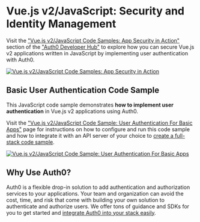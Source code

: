 # Vue.js v2/JavaScript: Security and Identity Management

Visit the ["Vue.js v2/JavaScript Code Samples: App Security in Action"](https://auth0.com/developers/hub/code-samples/spa/vue-v2-javascript) section of the ["Auth0 Developer Hub"](https://auth0.com/developers/hub) to explore how you can secure Vue.js v2 applications written in JavaScript by implementing user authentication with Auth0.

[![Vue.js v2/JavaScript Code Samples: App Security in Action](https://cdn.auth0.com/blog/hub/code-samples/spa/vue-v2-javascript.png)](https://auth0.com/developers/hub/code-samples/spa/vue-v2-javascript)
  
## Basic User Authentication Code Sample

This JavaScript code sample demonstrates **how to implement user authentication** in Vue.js v2 applications using Auth0.

Visit the ["Vue.js v2/JavaScript Code Sample: User Authentication For Basic Apps"](https://auth0.com/developers/hub/code-samples/spa/vue-v2-javascript/basic-authentication) page for instructions on how to configure and run this code sample and how to integrate it with an API server of your choice to [create a full-stack code sample](https://auth0.com//developers/hub/code-samples/full-stack/hello-world/basic-access-control/spa).

[![Vue.js v2/JavaScript Code Sample: User Authentication For Basic Apps](https://cdn.auth0.com/blog/hub/code-samples/spa/vue-v2-javascript/basic-authentication.png)](https://auth0.com/developers/hub/code-samples/spa/vue-v2-javascript/basic-authentication)



## Why Use Auth0?

Auth0 is a flexible drop-in solution to add authentication and authorization services to your applications. Your team and organization can avoid the cost, time, and risk that come with building your own solution to authenticate and authorize users. We offer tons of guidance and SDKs for you to get started and [integrate Auth0 into your stack easily](https://auth0.com/developers/hub/code-samples/full-stack).